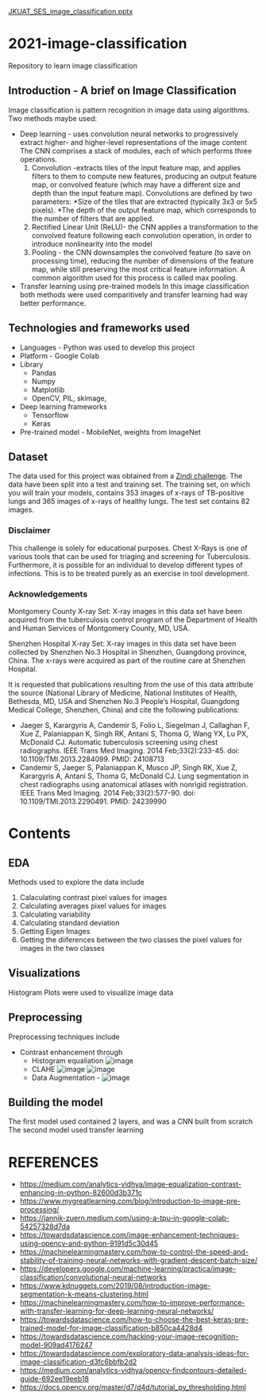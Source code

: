 [JKUAT_SES_image_classification.pptx](https://github.com/JKUATSES/2021-image-classification/files/7223054/JKUAT_SES_image_classification.pptx)
# 2021-image-classification
Repository to learn image classification
## Introduction - A brief on Image Classification
Image classification is pattern recognition in image data using algorithms. Two methods maybe used:
* Deep learning - uses convolution neural networks to progressively extract higher- and higher-level representations of the image content
  The CNN comprises a stack of modules, each of which performs three operations.
  1. Convolution -extracts tiles of the input feature map, and applies filters to them to compute new features, producing an output feature map, or convolved feature (which may have   a different size and depth than the input feature map). Convolutions are defined by two parameters:
      *Size of the tiles that are extracted (typically 3x3 or 5x5 pixels).
      *The depth of the output feature map, which corresponds to the number of filters that are applied.
  2. Rectified Linear Unit (ReLU)- the CNN applies a  transformation to the convolved feature following each convolution operation, in order to introduce nonlinearity into the model
  3. Pooling - the CNN downsamples the convolved feature (to save on processing time), reducing the number of dimensions of the feature map, while still preserving the most critical feature information. A common algorithm used for this process is called max pooling.
* Transfer learning using pre-trained models
In this image classification both methods were used comparitively and transfer learning had way better performance.
## Technologies and frameworks used
* Languages - Python was used to develop this project
* Platform - Google Colab
* Library 
  * Pandas
  * Numpy
  * Matplotlib
  * OpenCV, PIL, skimage, 
* Deep learning frameworks
  * Tensorflow 
  * Keras
* Pre-trained model - MobileNet, weights from ImageNet
## Dataset 
The data used for this project was obtained from a [Zindi challenge](https://zindi.africa/competitions/runmila-ai-institute-minohealth-ai-labs-tuberculosis-classification-via-x-rays-challenge/data). The data have been split into a test and training set. The training set, on which you will train your models, contains 353 images of x-rays of TB-positive lungs and 365 images of x-rays of healthy lungs. The test set contains 82 images.
### Disclaimer

This challenge is solely for educational purposes. Chest X-Rays is one of various tools that can be used for triaging and screening for Tuberculosis. Furthermore, it is possible for an individual to develop different types of infections. This is to be treated purely as an exercise in tool development.

### Acknowledgements

Montgomery County X-ray Set: X-ray images in this data set have been acquired from the tuberculosis control program of the Department of Health and Human Services of Montgomery County, MD, USA.

Shenzhen Hospital X-ray Set: X-ray images in this data set have been collected by Shenzhen No.3 Hospital in Shenzhen, Guangdong province, China. The x-rays were acquired as part of the routine care at Shenzhen Hospital.

It is requested that publications resulting from the use of this data attribute the source (National Library of Medicine, National Institutes of Health, Bethesda, MD, USA and Shenzhen No.3 People’s Hospital, Guangdong Medical College, Shenzhen, China) and cite the following publications:

* Jaeger S, Karargyris A, Candemir S, Folio L, Siegelman J, Callaghan F, Xue Z, Palaniappan K, Singh RK, Antani S, Thoma G, Wang YX, Lu PX, McDonald CJ. Automatic tuberculosis screening using chest radiographs. IEEE Trans Med Imaging. 2014 Feb;33(2):233-45. doi: 10.1109/TMI.2013.2284099. PMID: 24108713
* Candemir S, Jaeger S, Palaniappan K, Musco JP, Singh RK, Xue Z, Karargyris A, Antani S, Thoma G, McDonald CJ. Lung segmentation in chest radiographs using anatomical atlases with nonrigid registration. IEEE Trans Med Imaging. 2014 Feb;33(2):577-90. doi: 10.1109/TMI.2013.2290491. PMID: 24239990
# Contents
## EDA 
Methods used to explore the data include
1. Calaculating contrast pixel values for images 
2. Calculating averages pixel values for images
3. Calculating variability 
4. Calculating standard deviation 
5. Getting Eigen Images 
6. Getting the diiferences between the two classes the pixel values for images in the two classes
## Visualizations
Histogram Plots were used to visualize image data 
## Preprocessing 
Preprocessing techniques include 
* Contrast enhancement through
    * Histogram equaliation
     ![image](https://user-images.githubusercontent.com/58877986/134502836-2f388e77-26f2-4dd5-9245-bef88866a718.png)
    * CLAHE
     ![image](https://user-images.githubusercontent.com/58877986/134502709-4a817987-5da3-4c62-8a91-7824b0cf8d4e.png)
     ![image](https://user-images.githubusercontent.com/58877986/134508220-314d477e-da73-4449-a984-86d624668aa1.png)
    * Data Augmentation - 
     ![image](https://user-images.githubusercontent.com/58877986/134505411-b3c3922e-46ba-43b7-bd5f-3d1c3b8f2e79.png)

## Building the model 
The first model used contained 2 layers, and was a CNN built from scratch
The second model used transfer learning 

# REFERENCES
* https://medium.com/analytics-vidhya/image-equalization-contrast-enhancing-in-python-82600d3b371c
* https://www.mygreatlearning.com/blog/introduction-to-image-pre-processing/
* https://jannik-zuern.medium.com/using-a-tpu-in-google-colab-54257328d7da
* https://towardsdatascience.com/image-enhancement-techniques-using-opencv-and-python-9191d5c30d45
* https://machinelearningmastery.com/how-to-control-the-speed-and-stability-of-training-neural-networks-with-gradient-descent-batch-size/
* https://developers.google.com/machine-learning/practica/image-classification/convolutional-neural-networks
* https://www.kdnuggets.com/2019/08/introduction-image-segmentation-k-means-clustering.html
* https://machinelearningmastery.com/how-to-improve-performance-with-transfer-learning-for-deep-learning-neural-networks/
* https://towardsdatascience.com/how-to-choose-the-best-keras-pre-trained-model-for-image-classification-b850ca4428d4
* https://towardsdatascience.com/hacking-your-image-recognition-model-909ad4176247
* https://towardsdatascience.com/exploratory-data-analysis-ideas-for-image-classification-d3fc6bbfb2d2
* https://medium.com/analytics-vidhya/opencv-findcontours-detailed-guide-692ee19eeb18
* https://docs.opencv.org/master/d7/d4d/tutorial_py_thresholding.html

